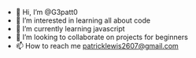 - 👋 Hi, I’m @G3patt0
- 👀 I’m interested in learning all about code
- 🌱 I’m currently learning javascript
- 💞️ I’m looking to collaborate on projects for beginners
- 📫 How to reach me patricklewis2607@gmail.com

<!---
G3patt0/G3patt0 is a ✨ special ✨ repository because its `README.md` (this file) appears on your GitHub profile.
You can click the Preview link to take a look at your changes.
--->
